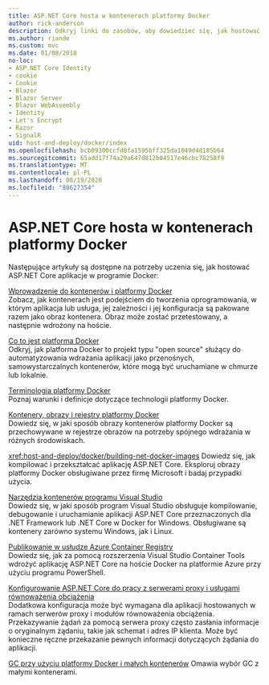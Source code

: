 ```yaml
---
title: ASP.NET Core hosta w kontenerach platformy Docker
author: rick-anderson
description: Odkryj linki do zasobów, aby dowiedzieć się, jak hostować aplikacje ASP.NET Core w kontenerach platformy Docker.
ms.author: riande
ms.custom: mvc
ms.date: 01/08/2018
no-loc:
- ASP.NET Core Identity
- cookie
- Cookie
- Blazor
- Blazor Server
- Blazor WebAssembly
- Identity
- Let's Encrypt
- Razor
- SignalR
uid: host-and-deploy/docker/index
ms.openlocfilehash: bcb09300ccfd0fa1595bff325da1049d4d185b64
ms.sourcegitcommit: 65add17f74a29a647d812b04517e46cbc78258f9
ms.translationtype: MT
ms.contentlocale: pl-PL
ms.lasthandoff: 08/19/2020
ms.locfileid: "88627354"
---
```

# <a name="host-aspnet-core-in-docker-containers"></a>ASP.NET Core hosta w kontenerach platformy Docker

Następujące artykuły są dostępne na potrzeby uczenia się, jak hostować ASP.NET Core aplikacje w programie Docker:

[Wprowadzenie do kontenerów i platformy Docker](/dotnet/standard/microservices-architecture/container-docker-introduction/index)  
Zobacz, jak kontenerach jest podejściem do tworzenia oprogramowania, w którym aplikacja lub usługa, jej zależności i jej konfiguracja są pakowane razem jako obraz kontenera. Obraz może zostać przetestowany, a następnie wdrożony na hoście.

[Co to jest platforma Docker](/dotnet/standard/microservices-architecture/container-docker-introduction/docker-defined)  
Odkryj, jak platforma Docker to projekt typu "open source" służący do automatyzowania wdrażania aplikacji jako przenośnych, samowystarczalnych kontenerów, które mogą być uruchamiane w chmurze lub lokalnie.

[Terminologia platformy Docker](/dotnet/standard/microservices-architecture/container-docker-introduction/docker-terminology)  
Poznaj warunki i definicje dotyczące technologii platformy Docker.

[Kontenery, obrazy i rejestry platformy Docker](/dotnet/standard/microservices-architecture/container-docker-introduction/docker-containers-images-registries)  
Dowiedz się, w jaki sposób obrazy kontenerów platformy Docker są przechowywane w rejestrze obrazów na potrzeby spójnego wdrażania w różnych środowiskach.

<xref:host-and-deploy/docker/building-net-docker-images> Dowiedz się, jak kompilować i przekształcać aplikację ASP.NET Core. Eksploruj obrazy platformy Docker obsługiwane przez firmę Microsoft i badaj przypadki użycia.

[Narzędzia kontenerów programu Visual Studio](xref:host-and-deploy/docker/visual-studio-tools-for-docker)  
Dowiedz się, w jaki sposób program Visual Studio obsługuje kompilowanie, debugowanie i uruchamianie aplikacji ASP.NET Core przeznaczonych dla .NET Framework lub .NET Core w Docker for Windows. Obsługiwane są kontenery zarówno systemu Windows, jak i Linux.

[Publikowanie w usłudze Azure Container Registry](/azure/vs-azure-tools-docker-hosting-web-apps-in-docker)  
Dowiedz się, jak za pomocą rozszerzenia Visual Studio Container Tools wdrożyć aplikację ASP.NET Core na hoście Docker na platformie Azure przy użyciu programu PowerShell.

[Konfigurowanie ASP.NET Core do pracy z serwerami proxy i usługami równoważenia obciążenia](xref:host-and-deploy/proxy-load-balancer)  
Dodatkowa konfiguracja może być wymagana dla aplikacji hostowanych w ramach serwerów proxy i modułów równoważenia obciążenia. Przekazywanie żądań za pomocą serwera proxy często zasłania informacje o oryginalnym żądaniu, takie jak schemat i adres IP klienta. Może być konieczne ręczne przekazanie pewnych informacji dotyczących żądania do aplikacji.

[GC przy użyciu platformy Docker i małych kontenerów](xref:performance/memory#sc) Omawia wybór GC z małymi kontenerami.
